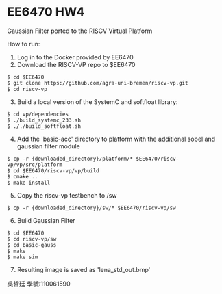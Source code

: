 # EE6470 HW4
Gaussian Filter ported to the RISCV Virtual Platform

How to run:
1. Log in to the Docker provided by EE6470
2. Download the RISCV-VP repo to $EE6470
```
$ cd $EE6470
$ git clone https://github.com/agra-uni-bremen/riscv-vp.git
$ cd riscv-vp
```

3. Build a local version of the SystemC and softfloat library:
```
$ cd vp/dependencies
$ ./build_systemc_233.sh
$ ././build_softfloat.sh
```

4. Add the 'basic-acc' directory to platform with the additional sobel and gaussian filter module
```
$ cp -r {downloaded_directory}/platform/* $EE6470/riscv-vp/vp/src/platform
$ cd $EE6470/riscv-vp/vp/build
$ cmake ..
$ make install
```
5. Copy the riscv-vp testbench to /sw
```
$ cp -r {downloaded_directory}/sw/* $EE6470/riscv-vp/sw
```
6. Build Gaussian Filter
```
$ cd $EE6470
$ cd riscv-vp/sw
$ cd basic-gauss
$ make
$ make sim
```
7. Resulting image is saved as 'lena_std_out.bmp'


吳哲廷 學號:110061590
